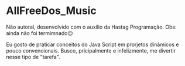 # AllFreeDos_Music
Não autoral, desenvolvido com o auxílio da Hastag Programação. Obs: ainda não foi termimnado😐

Eu gosto de praticar conceitos do Java Script em prorjetos dinâmicos e pouco convencionais. 
Busco, pricipalmente e infelizmente, me divertir nesse tipo de "tarefa".
